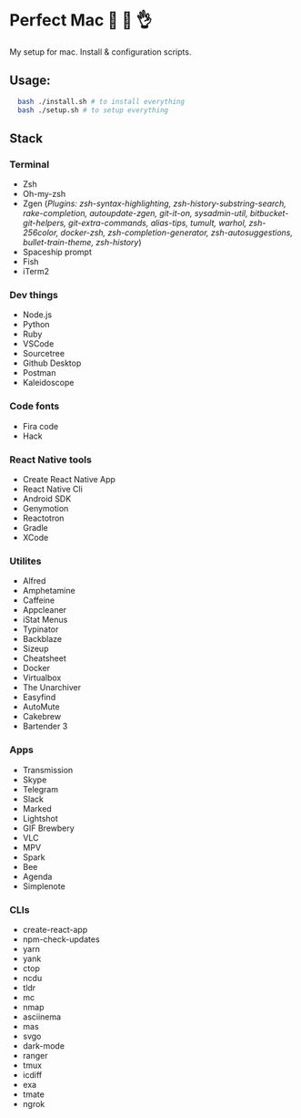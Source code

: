 # Perfect Mac :green_apple: :fork_and_knife: :ok_hand:
 
My setup for mac. Install & configuration scripts.

## Usage:

```bash
  bash ./install.sh # to install everything
  bash ./setup.sh # to setup everything
```

## Stack

### Terminal
- Zsh
- Oh-my-zsh
- Zgen
  (*Plugins: zsh-syntax-highlighting, zsh-history-substring-search, rake-completion, autoupdate-zgen, git-it-on, sysadmin-util, bitbucket-git-helpers, git-extra-commands, alias-tips, tumult, warhol, zsh-256color, docker-zsh, zsh-completion-generator, zsh-autosuggestions, bullet-train-theme, zsh-history*)
- Spaceship prompt
- Fish
- iTerm2

### Dev things
- Node.js
- Python
- Ruby
- VSCode
- Sourcetree
- Github Desktop
- Postman
- Kaleidoscope

### Code fonts
- Fira code
- Hack

### React Native tools
- Create React Native App
- React Native Cli
- Android SDK
- Genymotion
- Reactotron
- Gradle
- XCode

### Utilites
- Alfred
- Amphetamine
- Caffeine
- Appcleaner
- iStat Menus
- Typinator
- Backblaze
- Sizeup
- Cheatsheet
- Docker
- Virtualbox
- The Unarchiver
- Easyfind
- AutoMute
- Cakebrew
- Bartender 3

### Apps
- Transmission
- Skype
- Telegram
- Slack
- Marked
- Lightshot
- GIF Brewbery
- VLC
- MPV
- Spark
- Bee
- Agenda
- Simplenote

### CLIs
- create-react-app
- npm-check-updates
- yarn
- yank
- ctop
- ncdu
- tldr
- mc
- nmap
- asciinema
- mas
- svgo
- dark-mode
- ranger
- tmux
- icdiff
- exa
- tmate
- ngrok

